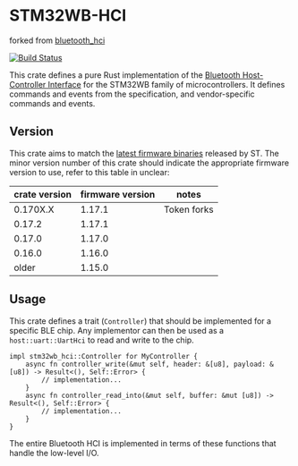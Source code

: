 # STM32WB-HCI

forked from [bluetooth_hci](https://github.com/danielgallagher0/bluetooth-hci)

[![Build Status](https://github.com/OueslatiGhaith/stm32wb-hci/actions/workflows/ci.yml/badge.svg)](https://github.com/OueslatiGhaith/stm32wb-hci/actions/workflows/ci.yml/badge.svg)

This crate defines a pure Rust implementation of the [Bluetooth Host-Controller Interface](https://github.com/STMicroelectronics/STM32CubeWB/) for the STM32WB family of microcontrollers. It defines commands
and events from the specification, and vendor-specific commands and events.

## Version

This crate aims to match the [latest firmware binaries](https://github.com/STMicroelectronics/STM32CubeWB/tree/master/Projects/STM32WB_Copro_Wireless_Binaries/STM32WB5x) released by ST. The minor version number of this crate should indicate the appropriate firmware version to use, refer to this table in unclear:

| crate version | firmware version | notes       |
| ------------- | ---------------- | ----------- |
| 0.170X.X      | 1.17.1           | Token forks |
| 0.17.2        | 1.17.1           |             |
| 0.17.0        | 1.17.0           |             |
| 0.16.0        | 1.16.0           |             |
| older         | 1.15.0           |             |

## Usage

This crate defines a trait (`Controller`) that should be implemented
for a specific BLE chip. Any implementor can then be used as a
`host::uart::UartHci` to read and write to the chip.

    impl stm32wb_hci::Controller for MyController {
        async fn controller_write(&mut self, header: &[u8], payload: &[u8]) -> Result<(), Self::Error> {
            // implementation...
        }
        async fn controller_read_into(&mut self, buffer: &mut [u8]) -> Result<(), Self::Error> {
            // implementation...
        }
    }

The entire Bluetooth HCI is implemented in terms of these functions
that handle the low-level I/O.
